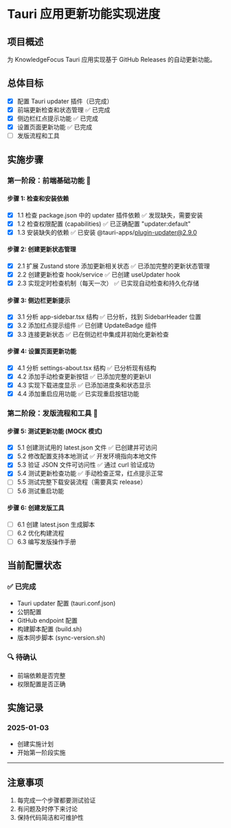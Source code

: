 # Tauri 应用更新功能实现进度

## 项目概述
为 KnowledgeFocus Tauri 应用实现基于 GitHub Releases 的自动更新功能。

## 总体目标
- [x] 配置 Tauri updater 插件（已完成）
- [x] 前端更新检查和状态管理 ✅ 已完成
- [x] 侧边栏红点提示功能 ✅ 已完成
- [x] 设置页面更新功能 ✅ 已完成
- [ ] 发版流程和工具

## 实施步骤

### 第一阶段：前端基础功能 🚧

#### 步骤 1: 检查和安装依赖
- [x] 1.1 检查 package.json 中的 updater 插件依赖 ✅ 发现缺失，需要安装
- [x] 1.2 检查权限配置 (capabilities) ✅ 已正确配置 "updater:default"
- [x] 1.3 安装缺失的依赖 ✅ 已安装 @tauri-apps/plugin-updater@2.9.0

#### 步骤 2: 创建更新状态管理
- [x] 2.1 扩展 Zustand store 添加更新相关状态 ✅ 已添加完整的更新状态管理
- [x] 2.2 创建更新检查 hook/service ✅ 已创建 useUpdater hook
- [x] 2.3 实现定时检查机制（每天一次） ✅ 已实现自动检查和持久化存储

#### 步骤 3: 侧边栏更新提示
- [x] 3.1 分析 app-sidebar.tsx 结构 ✅ 已分析，找到 SidebarHeader 位置
- [x] 3.2 添加红点提示组件 ✅ 已创建 UpdateBadge 组件
- [x] 3.3 连接更新状态 ✅ 已在侧边栏中集成并初始化更新检查

#### 步骤 4: 设置页面更新功能
- [x] 4.1 分析 settings-about.tsx 结构 ✅ 已分析现有结构
- [x] 4.2 添加手动检查更新按钮 ✅ 已添加完整的更新UI
- [x] 4.3 实现下载进度显示 ✅ 已添加进度条和状态显示
- [x] 4.4 添加重启应用功能 ✅ 已实现重启按钮功能

### 第二阶段：发版流程和工具 🚧

#### 步骤 5: 测试更新功能 (MOCK 模式)
- [x] 5.1 创建测试用的 latest.json 文件 ✅ 已创建并可访问
- [x] 5.2 修改配置支持本地测试 ✅ 开发环境指向本地文件
- [x] 5.3 验证 JSON 文件可访问性 ✅ 通过 curl 验证成功
- [x] 5.4 测试更新检查功能 ✅ 手动检查正常，红点提示正常
- [ ] 5.5 测试完整下载安装流程（需要真实 release）
- [ ] 5.6 测试重启功能

#### 步骤 6: 创建发版工具
- [ ] 6.1 创建 latest.json 生成脚本
- [ ] 6.2 优化构建流程
- [ ] 6.3 编写发版操作手册

## 当前配置状态

### ✅ 已完成
- Tauri updater 配置 (tauri.conf.json)
- 公钥配置
- GitHub endpoint 配置
- 构建脚本配置 (build.sh)
- 版本同步脚本 (sync-version.sh)

### 🔍 待确认
- 前端依赖是否完整
- 权限配置是否正确

## 实施记录

### 2025-01-03
- 创建实施计划
- 开始第一阶段实施

---

## 注意事项
1. 每完成一个步骤都要测试验证
2. 有问题及时停下来讨论
3. 保持代码简洁和可维护性
